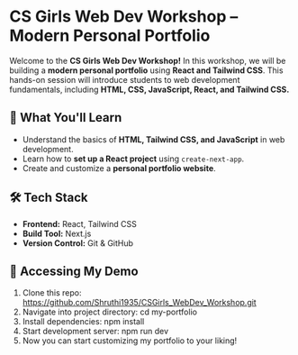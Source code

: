 # **CS Girls Web Dev Workshop – Modern Personal Portfolio**

Welcome to the **CS Girls Web Dev Workshop!**
In this workshop, we will be building a **modern personal portfolio** using  **React and Tailwind CSS**. This hands-on session will introduce students to web development fundamentals, including  **HTML, CSS, JavaScript, React, and Tailwind CSS.**

## 📌 **What You'll Learn**

* Understand the basics of **HTML, Tailwind CSS, and JavaScript** in web development.
* Learn how to **set up a React project** using `create-next-app`.
* Create and customize a  **personal portfolio website**.

## 🛠 **Tech Stack**

* **Frontend:** React, Tailwind CSS
* **Build Tool:** Next.js
* **Version Control:** Git & GitHub

## 🚀 **Accessing My Demo**

1. Clone this repo: https://github.com/Shruthi1935/CSGirls_WebDev_Workshop.git
2. Navigate into project directory: cd my-portfolio
3. Install dependencies: npm install
4. Start development server: npm run dev
5. Now you can start customizing my portfolio to your liking!
